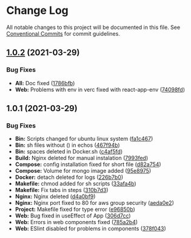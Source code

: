# Change Log

All notable changes to this project will be documented in this file.
See [Conventional Commits](https://conventionalcommits.org) for commit guidelines.

## [1.0.2](https://github.com/MoonLookOK/Website-MoonLook/compare/v1.0.1...v1.0.2) (2021-03-29)


### Bug Fixes

* **All:** Doc fixed ([1786bfb](https://github.com/MoonLookOK/Website-MoonLook/commit/1786bfb1ee9823b697889a881711e625cd7d0b2f))
* **Web:** Problems with env in verc fixed with react-app-env ([74098fd](https://github.com/MoonLookOK/Website-MoonLook/commit/74098fdd15d7aaae7da1b1a13781609aac223228))





## 1.0.1 (2021-03-29)


### Bug Fixes

* **Bin:** Scripts changed for ubuntu linux system ([fa1c467](https://github.com/MoonLookOK/Website-MoonLook/commit/fa1c46757de3ce82cc113bc9f24fb8488e663d5f))
* **Bin:** sh files without () in echos ([467f94b](https://github.com/MoonLookOK/Website-MoonLook/commit/467f94b8c6d3e6c25d10be358cbf3236ca6d9bb4))
* **Bin:** spaces deleted in Docker.sh ([c4af5fd](https://github.com/MoonLookOK/Website-MoonLook/commit/c4af5fd06d6f6f52b0737e69e5e760c3b4eebf5d))
* **Build:** Nginx deleted for manual instalation ([7993fed](https://github.com/MoonLookOK/Website-MoonLook/commit/7993fedb0f2b6f790bdcfb93e45968ac75abcc50))
* **Compose:** config installation fixed for short file ([d82a754](https://github.com/MoonLookOK/Website-MoonLook/commit/d82a7548e79c24c97c6ff4f8097cb6229c7fd6a1))
* **Compose:** Volume for mongo image added ([95e8975](https://github.com/MoonLookOK/Website-MoonLook/commit/95e8975cde92ee23792680766dd1534c352b1f18))
* **Docker:** detach deleted for logs ([226b7b0](https://github.com/MoonLookOK/Website-MoonLook/commit/226b7b021782ca577304ac23922ea3f7ee9f1bb5))
* **Makefile:** chmod added for sh scripts ([33afa4b](https://github.com/MoonLookOK/Website-MoonLook/commit/33afa4b1f9205873a0f66336f5456c53b9181836))
* **Makefile:** Fix tabs in steps ([310b7d3](https://github.com/MoonLookOK/Website-MoonLook/commit/310b7d33b856b7667be6e9cdbb113f4b58daf43b))
* **Nginx:** Nginx deleted ([d4a0bf9](https://github.com/MoonLookOK/Website-MoonLook/commit/d4a0bf9552794e3db16e4d82ee6b8e3f50a61bde))
* **Nginx:** Nginx port fixed to 80 for aws group security ([aeda0e2](https://github.com/MoonLookOK/Website-MoonLook/commit/aeda0e23bd03429ebd271aa437d16afdc11a559d))
* **Project:** Makefile fixed for type error ([e96850b](https://github.com/MoonLookOK/Website-MoonLook/commit/e96850b42345cef4a2e1aed01f194b9517c9e7a8))
* **Web:** Bug fixed in  useEffect of App ([306d7cc](https://github.com/MoonLookOK/Website-MoonLook/commit/306d7cce8a7950058e267b44e53189d0b71bde62))
* **Web:** Errors in web components fixed ([785a2b4](https://github.com/MoonLookOK/Website-MoonLook/commit/785a2b40738cd989cfaffeba09030495be54f0ab))
* **Web:** ESlint disabled  for problems in components ([378f043](https://github.com/MoonLookOK/Website-MoonLook/commit/378f043e994569734c5fbba64f81f836bbb33b30))
